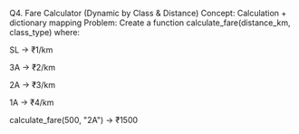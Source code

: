 Q4. Fare Calculator (Dynamic by Class & Distance)
Concept: Calculation + dictionary mapping
Problem:
Create a function calculate_fare(distance_km, class_type) where:

SL → ₹1/km

3A → ₹2/km

2A → ₹3/km

1A → ₹4/km

calculate_fare(500, "2A") → ₹1500